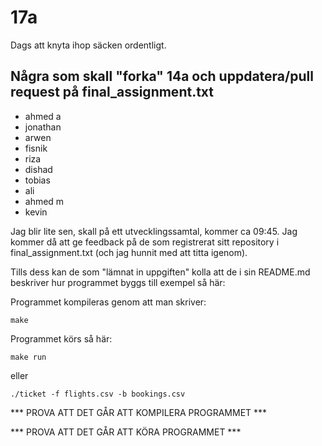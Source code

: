 # 17a
Dags att knyta ihop säcken ordentligt.

## Några som skall "forka" 14a och uppdatera/pull request på final_assignment.txt
- ahmed a
- jonathan
- arwen
- fisnik
- riza
- dishad
- tobias
- ali
- ahmed m
- kevin

Jag blir lite sen, skall på ett utvecklingssamtal, kommer ca 09:45.
Jag kommer då att ge feedback på de som registrerat sitt repository i final_assignment.txt
(och jag hunnit med att titta igenom).

Tills dess kan de som "lämnat in uppgiften" kolla att de i sin README.md beskriver hur
programmet byggs till exempel så här:

Programmet kompileras genom att man skriver:
```
make
```

Programmet körs så här:
```
make run
```
eller
```
./ticket -f flights.csv -b bookings.csv
```

*** PROVA ATT DET GÅR ATT KOMPILERA PROGRAMMET ***

*** PROVA ATT DET GÅR ATT KÖRA PROGRAMMET ***



